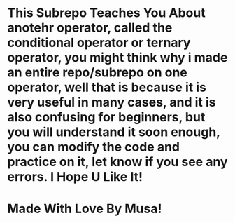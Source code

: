 # This Subrepo Teaches You About anotehr operator, called the conditional operator or ternary operator, you might think why i made an entire repo/subrepo on one operator, well that is because it is very useful in many cases, and it is also confusing for beginners, but you will understand it soon enough, you can modify the code and practice on it, let know if you see any errors. I Hope U Like It!

# Made With Love By Musa!
